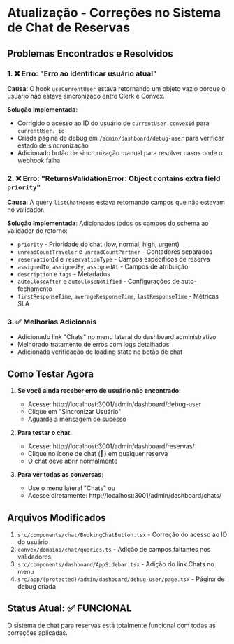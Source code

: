 # Atualização - Correções no Sistema de Chat de Reservas

## Problemas Encontrados e Resolvidos

### 1. ❌ Erro: "Erro ao identificar usuário atual"
**Causa**: O hook `useCurrentUser` estava retornando um objeto vazio porque o usuário não estava sincronizado entre Clerk e Convex.

**Solução Implementada**:
- Corrigido o acesso ao ID do usuário de `currentUser.convexId` para `currentUser._id`
- Criada página de debug em `/admin/dashboard/debug-user` para verificar estado de sincronização
- Adicionado botão de sincronização manual para resolver casos onde o webhook falha

### 2. ❌ Erro: "ReturnsValidationError: Object contains extra field `priority`"
**Causa**: A query `listChatRooms` estava retornando campos que não estavam no validador.

**Solução Implementada**:
Adicionados todos os campos do schema ao validador de retorno:
- `priority` - Prioridade do chat (low, normal, high, urgent)
- `unreadCountTraveler` e `unreadCountPartner` - Contadores separados
- `reservationId` e `reservationType` - Campos específicos de reserva
- `assignedTo`, `assignedBy`, `assignedAt` - Campos de atribuição
- `description` e `tags` - Metadados
- `autoCloseAfter` e `autoCloseNotified` - Configurações de auto-fechamento
- `firstResponseTime`, `averageResponseTime`, `lastResponseTime` - Métricas SLA

### 3. ✅ Melhorias Adicionais
- Adicionado link "Chats" no menu lateral do dashboard administrativo
- Melhorado tratamento de erros com logs detalhados
- Adicionada verificação de loading state no botão de chat

## Como Testar Agora

1. **Se você ainda receber erro de usuário não encontrado**:
   - Acesse: http://localhost:3001/admin/dashboard/debug-user
   - Clique em "Sincronizar Usuário"
   - Aguarde a mensagem de sucesso

2. **Para testar o chat**:
   - Acesse: http://localhost:3001/admin/dashboard/reservas/
   - Clique no ícone de chat (💬) em qualquer reserva
   - O chat deve abrir normalmente

3. **Para ver todas as conversas**:
   - Use o menu lateral "Chats" ou
   - Acesse diretamente: http://localhost:3001/admin/dashboard/chats/

## Arquivos Modificados

1. `src/components/chat/BookingChatButton.tsx` - Correção do acesso ao ID do usuário
2. `convex/domains/chat/queries.ts` - Adição de campos faltantes nos validadores
3. `src/components/dashboard/AppSidebar.tsx` - Adição do link Chats no menu
4. `src/app/(protected)/admin/dashboard/debug-user/page.tsx` - Página de debug criada

## Status Atual: ✅ FUNCIONAL

O sistema de chat para reservas está totalmente funcional com todas as correções aplicadas. 